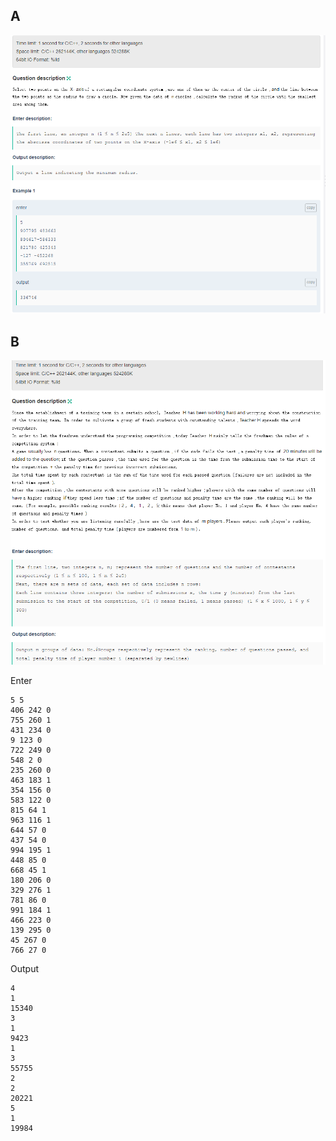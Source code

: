 ## A

![](./assets/a.png)

## B

![](./assets/b.png)

Enter

```
5 5
406 242 0
755 260 1
431 234 0
9 123 0
722 249 0
548 2 0
235 260 0
463 183 1
354 156 0
583 122 0
815 64 1
963 116 1
644 57 0
437 54 0
994 195 1
448 85 0
668 45 1
180 206 0
329 276 1
781 86 0
991 184 1
466 223 0
139 295 0
45 267 0
766 27 0
```

Output

```
4
1
15340
3
1
9423
1
3
55755
2
2
20221
5
1
19984
```